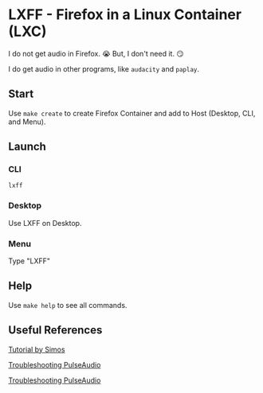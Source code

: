 # LXFF - Firefox in a Linux Container (LXC)

I do not get audio in Firefox. 😭
But, I don't need it. 😏

I do get audio in other programs, like `audacity` and `paplay`.

## Start

Use `make create` to create Firefox Container and add to Host (Desktop, CLI, and Menu).

## Launch

### CLI

`lxff`

### Desktop

Use LXFF on Desktop.

### Menu

Type "LXFF"

## Help

Use `make help` to see all commands.

## Useful References

[Tutorial by Simos](https://blog.simos.info/running-x11-software-in-lxd-containers/)

[Troubleshooting PulseAudio](https://discuss.linuxcontainers.org/t/audio-via-pulseaudio-inside-container/8768)

[Troubleshooting PulseAudio](https://discuss.linuxcontainers.org/t/proxy-device-not-connecting-to-pulseaudio-on-lxd-host/7472)